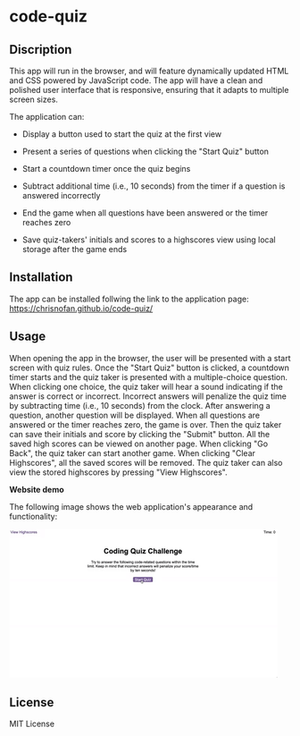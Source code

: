 # code-quiz

## Discription

This app will run in the browser, and will feature dynamically updated HTML and CSS powered by JavaScript code. The app will have a clean and polished user interface that is responsive, ensuring that it adapts to multiple screen sizes. 

The application can:

- Display a button used to start the quiz at the first view

- Present a series of questions when clicking the "Start Quiz" button 
    
- Start a countdown timer once the quiz begins

- Subtract additional time (i.e., 10 seconds) from the timer if a question is answered incorrectly

- End the game when all questions have been answered or the timer reaches zero

- Save quiz-takers' initials and scores to a highscores view using local storage after the game ends

## Installation
The app can be installed follwing the link to the application page:
https://chrisnofan.github.io/code-quiz/

## Usage 

When opening the app in the browser, the user will be presented with a start screen with quiz rules. Once the "Start Quiz" button is clicked, a countdown timer starts and the quiz taker is presented with a multiple-choice question. When clicking one choice, the quiz taker will hear a sound indicating if the answer is correct or incorrect. Incorrect answers will penalize the quiz time by subtracting time (i.e., 10 seconds) from the clock. After answering a question, another question will be displayed. When all questions are answered or the timer reaches zero, the game is over. Then the quiz taker can save their initials and score by clicking the "Submit" button. All the saved high scores can be  viewed on another page. When clicking "Go Back", the quiz taker can start another game. When clicking "Clear Highscores", all the saved scores will be removed. The quiz taker can also view the stored highscores by pressing "View Highscores".

**Website demo**

The following image shows the web application's appearance and functionality:

![website demo](./assets/img/08-web-apis-challenge-demo.gif)

## License

MIT License
